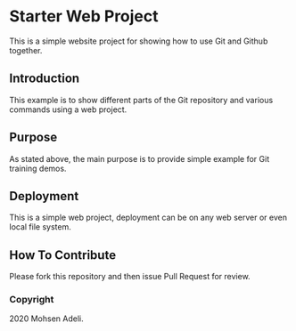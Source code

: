  # Starter Web Project
  
 This is a simple website project for showing how to use Git and Github together.
  
 ## Introduction
 
 This example is to show different parts of the Git repository and various commands using a web project. 
 
 ## Purpose
 
 As stated above, the main purpose is to provide simple example for Git training demos.
 
 ## Deployment
 
 This is a simple web project, deployment can be on any web server or even local file system.
  
 ## How To Contribute
 
 Please fork this repository and then issue Pull Request for review.
 
 ### Copyright
 
 2020 Mohsen Adeli.